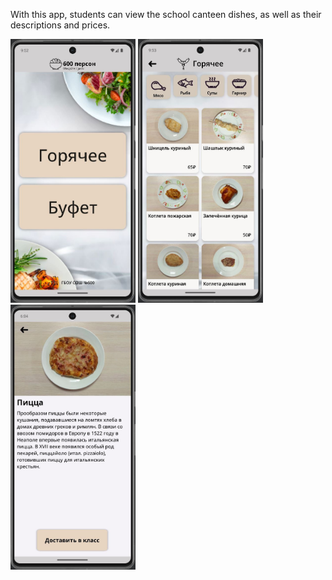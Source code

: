 With this app, students can view the school canteen dishes, as well as their descriptions and prices.

<p align="left">
 <img width="200px" src="main_activity.JPG" alt="qr"/>         
 <img width="200px" src="hot_activity.JPG" alt="qr"/>
 <img width="200px" src="info_activity.JPG" alt="qr"/>
</p>                                                          
